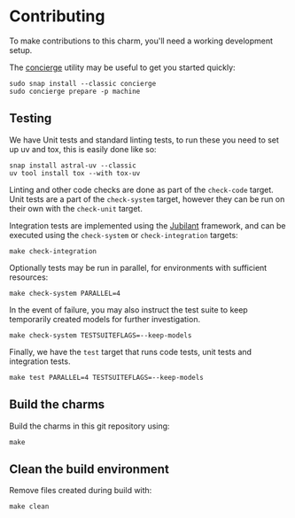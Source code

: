 # Contributing

To make contributions to this charm, you'll need a working development setup.

The [concierge](https://github.com/canonical/concierge) utility may be useful
to get you started quickly:

```shell
sudo snap install --classic concierge
sudo concierge prepare -p machine
```

## Testing

We have Unit tests and standard linting tests, to run these you need to set up 
uv and tox, this is easily done like so:

```shell
snap install astral-uv --classic
uv tool install tox --with tox-uv 
```

Linting and other code checks are done as part of the ``check-code`` target. 
Unit tests are a part of the `check-system` target, however they can be run on 
their own with the `check-unit` target.

Integration tests are implemented using the
[Jubilant](https://github.com/canonical/jubilant) framework, and can be
executed using the `check-system` or `check-integration` targets:

```shell
make check-integration
```

Optionally tests may be run in parallel, for environments with sufficient
resources:

```shell
make check-system PARALLEL=4
```

In the event of failure, you may also instruct the test suite to keep
temporarily created models for further investigation.

```shell
make check-system TESTSUITEFLAGS=--keep-models
```

Finally, we have the `test` target that runs code tests, unit tests and 
integration tests.

```shell
make test PARALLEL=4 TESTSUITEFLAGS=--keep-models
```

## Build the charms

Build the charms in this git repository using:

```shell
make
```

## Clean the build environment

Remove files created during build with:

```shell
make clean
```

<!-- You may want to include any contribution/style guidelines in this document>
